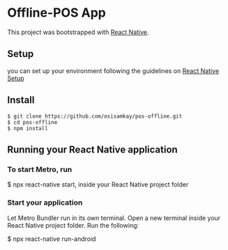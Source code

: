 # Offline-POS App

    
This project was bootstrapped with [React Native](https://reactnative.dev/).

## Setup

you can set up your environment following the guidelines on [React Native Setup](https://reactnative.dev/docs/environment-setup)

## Install

    $ git clone https://github.com/osisamkay/pos-offline.git
    $ cd pos-offline
    $ npm install


## Running your React Native application

   ### To start Metro, run
   
   $ npx react-native start, inside your React Native project folder
   
   ### Start your application
   
   Let Metro Bundler run in its own terminal. Open a new terminal inside your React Native project folder. Run the following:
   
   $ npx react-native run-android
   



